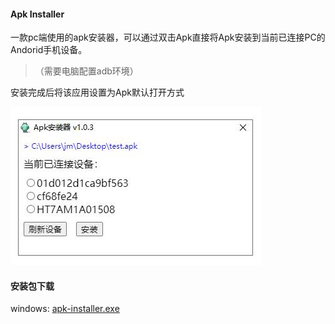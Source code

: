 #### Apk Installer

  一款pc端使用的apk安装器，可以通过双击Apk直接将Apk安装到当前已连接PC的Andorid手机设备。

> （需要电脑配置adb环境）

安装完成后将该应用设置为Apk默认打开方式

![效果图](./snapshot/page.jpg)

#### 安装包下载

windows: [apk-installer.exe](https://github.com/zhujiaming/electron-apk-installer/releases/download/1.0.5/Apk.Installer.Setup.1.0.5.exe)
